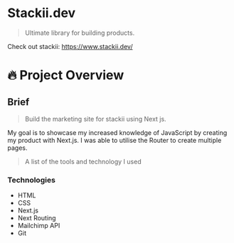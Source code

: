 # Stackii.dev

> Ultimate library for building products.

Check out stackii: https://www.stackii.dev/

# :fire: Project Overview

## Brief

> Build the marketing site for stackii using Next js.

My goal is to showcase my increased knowledge of JavaScript by creating my product with Next.js. I was able to utilise the Router to create multiple pages.

> A list of the tools and technology I used

### Technologies

- HTML
- CSS
- Next.js
- Next Routing
- Mailchimp API
- Git

